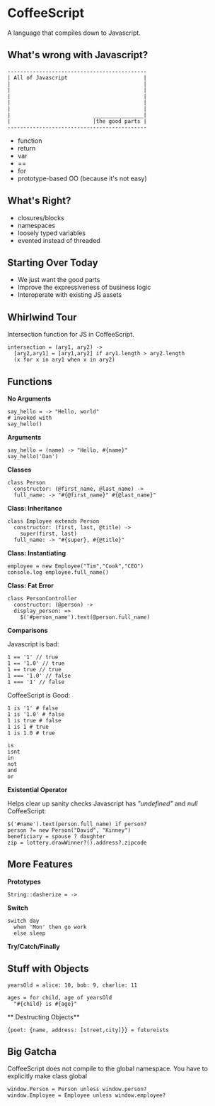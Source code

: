 CoffeeScript
===

A language that compiles down to Javascript.

## What's wrong with Javascript?

    --------------------------------------------
    | All of Javascript                        |
    |                                          |
    |                                          |
    |                                          |
    |                                          |
    |                                          |
    |                          ________________|
    |                          |the good parts |
    --------------------------------------------

* function
* return
* var
* ==
* for
* prototype-based OO (because it's not easy)

## What's Right?

* closures/blocks
* namespaces
* loosely typed variables
* evented instead of threaded

## Starting Over Today

* We just want the good parts
* Improve the expressiveness of business logic
* Interoperate with existing JS assets

## Whirlwind Tour

Intersection function for JS in CoffeeScript.

    intersection = (ary1, ary2) ->
      [ary2,ary1] = [ary1,ary2] if ary1.length > ary2.length
      (x for x in ary1 when x in ary2)

## Functions

**No Arguments**

    say_hello = -> "Hello, world"
    # invoked with
    say_hello()

**Arguments**

    say_hello = (name) -> "Hello, #{name}"
    say_hello('Dan')

**Classes**

    class Person
      constructor: (@first_name, @last_name) ->
      full_name: -> "#{@first_name}" #{@last_name}"

**Class: Inheritance**

    class Employee extends Person
      constructor: (first, last, @title) ->
        super(first, last)
      full_name: -> "#{super}, #{@title}"

**Class: Instantiating**

    employee = new Employee("Tim","Cook","CEO")
    console.log employee.full_name()

**Class: Fat Error**

    class PersonController
      constructor: (@person) ->
      display_person: =>
        $('#person_name').text(@person.full_name)

**Comparisons**

Javascript is bad:

    1 == '1' // true
    1 == '1.0' // true
    1 == true // true
    1 === '1.0' // false
    1 === '1' // false

CoffeeScript is Good:

    1 is '1' # false
    1 is '1.0' # false
    1 is true # false
    1 is 1 # true
    1 is 1.0 # true

    is
    isnt
    in
    not
    and
    or

**Existential Operator**

Helps clear up sanity checks
Javascript has _"undefined"_ and _null_
CoffeeScript:
  
    $('#name').text(person.full_name) if person?
    person ?= new Person("David", "Kinney")
    beneficiary = spouse ? daughter
    zip = lottery.drawWinner?().address?.zipcode

## More Features

**Prototypes**

    String::dasherize = ->

**Switch**

    switch day
      when 'Mon' then go work
      else sleep

**Try/Catch/Finally**

## Stuff with Objects

    yearsOld = alice: 10, bob: 9, charlie: 11
    
    ages = for child, age of yearsOld
      "#{child} is #{age}"
      
** Destructing Objects**

    {poet: {name, address: [street,city]}} = futureists

## Big Gatcha

CoffeeScript does not compile to the global namespace. You have to explicitly make class global

    window.Person = Person unless window.person?
    window.Employee = Employee unless window.employee?


